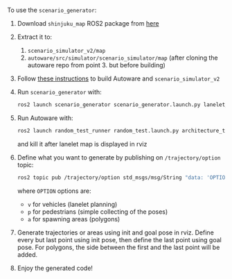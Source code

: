 To use the `scenario_generator`:

1. Download `shinjuku_map` ROS2 package from [here](https://drive.google.com/file/d/14rRcfNBrkgrWk8qTdwB7CA2JAowJpEuQ/view?usp=sharing)

2. Extract it to:
   1. `scenario_simulator_v2/map`
   2. `autoware/src/simulator/scenario_simulator/map` (after cloning the autoware repo from point 3. but before building)

3. Follow [these instructions](https://github.com/tier4/scenario_simulator_v2/blob/master/docs/tutorials/RunWithAutowareUniverse.md) to build Autoware and `scenario_simulator_v2`

4. Run `scenario_generator` with:

    ```bash
    ros2 launch scenario_generator scenario_generator.launch.py lanelet_map_path:=map/shinjuku_map/map/lanelet2_map.osm
    ```

5. Run Autoware with:

    ```bash
    ros2 launch random_test_runner random_test.launch.py architecture_type:=awf/universe sensor_model:=sample_sensor_kit vehicle_model:=sample_vehicle map_name:=shinjuku_map
    ```

    and kill it after lanelet map is displayed in rviz

6. Define what you want to generate by publishing on `/trajectory/option` topic:

    ```bash
    ros2 topic pub /trajectory/option std_msgs/msg/String "data: 'OPTION'" -1
    ```

    where `OPTION` options are:
    * `v` for vehicles (lanelet planning)
    * `p` for pedestrians (simple collecting of the poses)
    * `a` for spawning areas (polygons)

7. Generate trajectories or areas using init and goal pose in rviz. Define every but last point using init pose, then define the last point using goal pose. For polygons, the side between the first and the last point will be added.

8. Enjoy the generated code!
